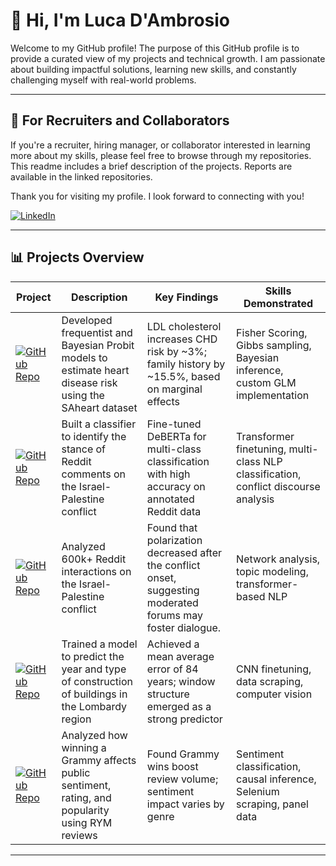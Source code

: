 # 👋 Hi, I'm Luca D'Ambrosio

Welcome to my GitHub profile!  The purpose of this GitHub profile is to provide a curated view of my projects and technical growth. 
I am passionate about building impactful solutions, learning new skills, and constantly challenging myself with real-world problems.

---

## 👀 For Recruiters and Collaborators

If you're a recruiter, hiring manager, or collaborator interested in learning more about my skills, please feel free to browse through my repositories. This readme includes a brief description of the projects. Reports are available in the linked repositories.

Thank you for visiting my profile. I look forward to connecting with you!

[![LinkedIn](https://img.shields.io/badge/LinkedIn-Profile-blue)](https://www.linkedin.com/in/luca-dambrosio-worklife)

---

## 📊 Projects Overview

| Project | Description | Key Findings | Skills Demonstrated |
|---------|-------------|--------------|----------------------|
| [![GitHub Repo](https://img.shields.io/badge/GitHub-Repo-black?logo=github)](https://github.com/luca-dambrosio/probit-heart-disease-analysis) | Developed frequentist and Bayesian Probit models to estimate heart disease risk using the SAheart dataset | LDL cholesterol increases CHD risk by ~3%; family history by ~15.5%, based on marginal effects | Fisher Scoring, Gibbs sampling, Bayesian inference, custom GLM implementation |
| [![GitHub Repo](https://img.shields.io/badge/GitHub-Repo-black?logo=github)](https://github.com/luca-dambrosio/Israel_palestine_NLP_classifier) | Built a classifier to identify the stance of Reddit comments on the Israel-Palestine conflict | Fine-tuned DeBERTa for multi-class classification with high accuracy on annotated Reddit data | Transformer finetuning, multi-class NLP classification, conflict discourse analysis |
| [![GitHub Repo](https://img.shields.io/badge/GitHub-Repo-black?logo=github)](https://github.com/luca-dambrosio/network_analysis_israel_palestine) | Analyzed 600k+ Reddit interactions on the Israel-Palestine conflict | Found that polarization decreased after the conflict onset, suggesting moderated forums may foster dialogue. | Network analysis, topic modeling, transformer-based NLP |
| [![GitHub Repo](https://img.shields.io/badge/GitHub-Repo-black?logo=github)](https://github.com/luca-dambrosio/building-age-prediction-lombardy) | Trained a model to predict the year and type of construction of buildings in the Lombardy region | Achieved a mean average error of 84 years; window structure emerged as a strong predictor | CNN finetuning, data scraping, computer vision |
| [![GitHub Repo](https://img.shields.io/badge/GitHub-Repo-black?logo=github)](https://github.com/luca-dambrosio/grammy-impact-review-analysis) | Analyzed how winning a Grammy affects public sentiment, rating, and popularity using RYM reviews | Found Grammy wins boost review volume; sentiment impact varies by genre | Sentiment classification, causal inference, Selenium scraping, panel data |


---
